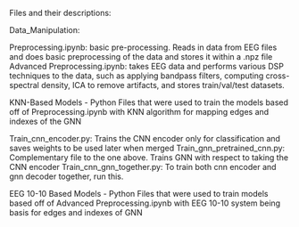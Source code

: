 Files and their descriptions:

Data_Manipulation:

Preprocessing.ipynb: basic pre-processing. Reads in data from EEG files and does basic preprocessing of the data and stores it within a .npz file
Advanced Preprocessing.ipynb: takes EEG data and performs various DSP techniques to the data, such as applying bandpass filters, computing cross-spectral density, ICA to remove artifacts, and stores train/val/test datasets.

KNN-Based Models - Python Files that were used to train the models based off of Preprocessing.ipynb with KNN algorithm for mapping edges and indexes of the GNN

Train_cnn_encoder.py: Trains the CNN encoder only for classification and saves weights to be used later when merged
Train_gnn_pretrained_cnn.py: Complementary file to the one above. Trains GNN with respect to taking the CNN encoder
Train_cnn_gnn_together.py: To train both cnn encoder and gnn decoder together, run this.

EEG 10-10 Based Models - Python Files that were used to train models based off of Advanced Preprocessing.ipynb with EEG 10-10 system being basis for edges and indexes of GNN
